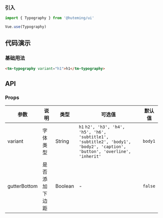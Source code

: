 
### 引入

```javascript
import { Typography } from '@huteming/ui'

Vue.use(Typography)
```

## 代码演示

### 基础用法

```html
<tm-typography variant="h1">h1</tm-typography>
```

## API

### Props

| 参数 | 说明 | 类型 | 可选值 | 默认值 |
|------|-------|---------|-------|--------|
| variant | 字体类型 | String | `h1` `h2', 'h3', 'h4', 'h5', 'h6', 'subtitle1', 'subtitle2', 'body1', 'body2', 'caption', 'button', 'overline', 'inherit'` | `body1` |
| gutterBottom | 是否添加下边距 | Boolean | - | `false` |
